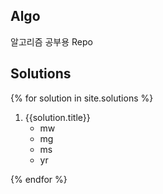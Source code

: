 ## Algo
알고리즘 공부용 Repo

## Solutions
{% for solution in site.solutions %}
1. {{solution.title}}    
      - mw
      - mg 
      - ms
      - yr

{% endfor %}

